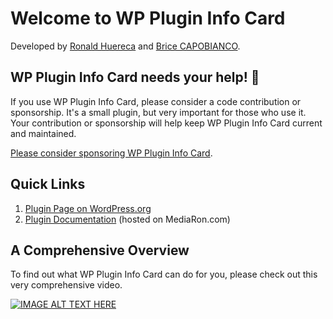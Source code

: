# Welcome to WP Plugin Info Card

Developed by <a href="https://mediaron.com">Ronald Huereca</a> and <a href="https://www.b-website.com/">Brice CAPOBIANCO</a>.

## WP Plugin Info Card needs your help! 💜

If you use WP Plugin Info Card, please consider a code contribution or sponsorship. It's a small plugin, but very important for those who use it. Your contribution or sponsorship will help keep WP Plugin Info Card current and maintained.

<a href="https://github.com/sponsors/MediaRon">Please consider sponsoring WP Plugin Info Card</a>.

## Quick Links

1. <a href="https://wordpress.org/plugins/wp-plugin-info-card">Plugin Page on WordPress.org</a>
2. <a href="https://mediaron.com/wp-plugin-info-card/">Plugin Documentation</a> (hosted on MediaRon.com)

## A Comprehensive Overview

To find out what WP Plugin Info Card can do for you, please check out this very comprehensive video.

[![IMAGE ALT TEXT HERE](https://img.youtube.com/vi/aPcU27-R6lU/0.jpg)](https://www.youtube.com/watch?v=aPcU27-R6lU)


